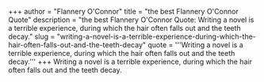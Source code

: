+++
author = "Flannery O'Connor"
title = "the best Flannery O'Connor Quote"
description = "the best Flannery O'Connor Quote: Writing a novel is a terrible experience, during which the hair often falls out and the teeth decay."
slug = "writing-a-novel-is-a-terrible-experience-during-which-the-hair-often-falls-out-and-the-teeth-decay"
quote = '''Writing a novel is a terrible experience, during which the hair often falls out and the teeth decay.'''
+++
Writing a novel is a terrible experience, during which the hair often falls out and the teeth decay.
